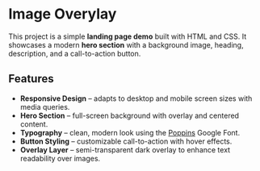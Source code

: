 # Image Overylay
This project is a simple **landing page demo** built with HTML and CSS. It showcases a modern **hero section** with a background image, heading, description, and a call-to-action button.

## Features
- **Responsive Design** – adapts to desktop and mobile screen sizes with media queries.
- **Hero Section** – full-screen background with overlay and centered content.
- **Typography** – clean, modern look using the [Poppins](https://fonts.google.com/specimen/Poppins) Google Font.
- **Button Styling** – customizable call-to-action with hover effects.
- **Overlay Layer** – semi-transparent dark overlay to enhance text readability over images.


